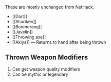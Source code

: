 These are mostly unchanged from NetHack.
- [[Dart]]
- [[Shuriken]]
- [[Boomerang]]
- [[Javelin]]
- [[Throwing axe]]
- [[Aklys]] — Returns to hand after being thrown

## Thrown Weapon Modifiers

1. Can get weapon quality modifiers
2. Can be mythic or legendary
